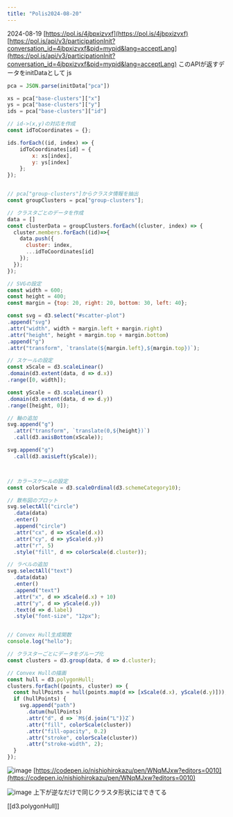 ```yaml
---
title: "Polis2024-08-20"
---
```


2024-08-19
[https://pol.is/4jbpxizvxf](https://pol.is/4jbpxizvxf)
[https://pol.is/api/v3/participationInit?conversation_id=4jbpxizvxf&pid=mypid&lang=acceptLang](https://pol.is/api/v3/participationInit?conversation_id=4jbpxizvxf&pid=mypid&lang=acceptLang)
このAPIが返すデータをinitDataとして
js

```javascript
pca = JSON.parse(initData["pca"])

xs = pca["base-clusters"]["x"]
ys = pca["base-clusters"]["y"]
ids = pca["base-clusters"]["id"]

// id->(x,y)の対応を作成
const idToCoordinates = {};

ids.forEach((id, index) => {
    idToCoordinates[id] = {
        x: xs[index],
        y: ys[index]
    };
});


// pca["group-clusters"]からクラスタ情報を抽出
const groupClusters = pca["group-clusters"];

// クラスタごとのデータを作成
data = []
const clusterData = groupClusters.forEach((cluster, index) => {
  cluster.members.forEach((id)=>{
    data.push({
      cluster: index, 
      ...idToCoordinates[id]
    });
  });
});

// SVGの設定
const width = 600;
const height = 400;
const margin = {top: 20, right: 20, bottom: 30, left: 40};

const svg = d3.select("#scatter-plot")
.append("svg")
.attr("width", width + margin.left + margin.right)
.attr("height", height + margin.top + margin.bottom)
.append("g")
.attr("transform", `translate(${margin.left},${margin.top})`);

// スケールの設定
const xScale = d3.scaleLinear()
.domain(d3.extent(data, d => d.x))
.range([0, width]);

const yScale = d3.scaleLinear()
.domain(d3.extent(data, d => d.y))
.range([height, 0]);

// 軸の追加
svg.append("g")
  .attr("transform", `translate(0,${height})`)
  .call(d3.axisBottom(xScale));

svg.append("g")
  .call(d3.axisLeft(yScale));



// カラースケールの設定
const colorScale = d3.scaleOrdinal(d3.schemeCategory10);

// 散布図のプロット
svg.selectAll("circle")
  .data(data)
  .enter()
  .append("circle")
  .attr("cx", d => xScale(d.x))
  .attr("cy", d => yScale(d.y))
  .attr("r", 5)
  .style("fill", d => colorScale(d.cluster));

// ラベルの追加
svg.selectAll("text")
  .data(data)
  .enter()
  .append("text")
  .attr("x", d => xScale(d.x) + 10)
  .attr("y", d => yScale(d.y))
  .text(d => d.label)
  .style("font-size", "12px");


// Convex Hull生成関数
console.log("hello");

// クラスターごとにデータをグループ化
const clusters = d3.group(data, d => d.cluster);

// Convex Hullの描画
const hull = d3.polygonHull;
clusters.forEach((points, cluster) => {
  const hullPoints = hull(points.map(d => [xScale(d.x), yScale(d.y)]));
  if (hullPoints) {
    svg.append("path")
      .datum(hullPoints)
      .attr("d", d => `M${d.join("L")}Z`)
      .attr("fill", colorScale(cluster))
      .attr("fill-opacity", 0.2)
      .attr("stroke", colorScale(cluster))
      .attr("stroke-width", 2);
  }
});
```



![image](https://scrapbox.io/files/66c419608324bc001c157fa8.png)
[https://codepen.io/nishiohirokazu/pen/WNqMJxw?editors=0010](https://codepen.io/nishiohirokazu/pen/WNqMJxw?editors=0010)


![image](https://scrapbox.io/files/66c41962d33e62001c128205.png)
上下が逆なだけで同じクラスタ形状にはできてる


[[d3.polygonHull]]
